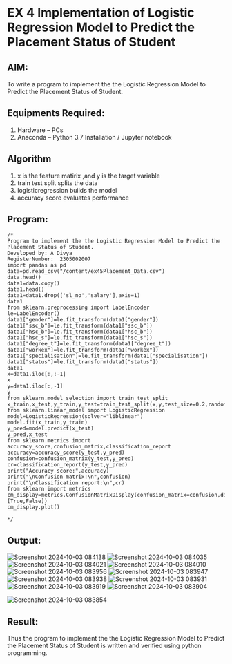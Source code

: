 # EX 4 Implementation of Logistic Regression Model to Predict the Placement Status of Student

## AIM:
To write a program to implement the the Logistic Regression Model to Predict the Placement Status of Student.

## Equipments Required:
1. Hardware – PCs
2. Anaconda – Python 3.7 Installation / Jupyter notebook

## Algorithm
1. x is the feature matirix ,and y is the target variable
2. train test split splits the data
3. logisticregression  builds the model
4. accuracy score evaluates performance

## Program:
```
/*
Program to implement the the Logistic Regression Model to Predict the Placement Status of Student.
Developed by: A Divya
RegisterNumber:  2305002007
import pandas as pd
data=pd.read_csv("/content/ex45Placement_Data.csv")
data.head()
data1=data.copy()
data1.head()
data1=data1.drop(['sl_no','salary'],axis=1)
data1
from sklearn.preprocessing import LabelEncoder
le=LabelEncoder()
data1["gender"]=le.fit_transform(data1["gender"])
data1["ssc_b"]=le.fit_transform(data1["ssc_b"])
data1["hsc_b"]=le.fit_transform(data1["hsc_b"])
data1["hsc_s"]=le.fit_transform(data1["hsc_s"])
data1["degree_t"]=le.fit_transform(data1["degree_t"])
data1["workex"]=le.fit_transform(data1["workex"])
data1["specialisation"]=le.fit_transform(data1["specialisation"])
data1["status"]=le.fit_transform(data1["status"])
data1
x=data1.iloc[:,:-1]
x
y=data1.iloc[:,-1]
y
from sklearn.model_selection import train_test_split
x_train,x_test,y_train,y_test=train_test_split(x,y,test_size=0.2,random_state=0)
from sklearn.linear_model import LogisticRegression
model=LogisticRegression(solver="liblinear")
model.fit(x_train,y_train)
y_pred=model.predict(x_test)
y_pred,x_test
from sklearn.metrics import accuracy_score,confusion_matrix,classification_report
accuracy=accuracy_score(y_test,y_pred)
confusion=confusion_matrix(y_test,y_pred)
cr=classification_report(y_test,y_pred)
print("Accuracy score:",accuracy)
print("\nConfusion matrix:\n",confusion)
print("\nClassification report:\n",cr)
from sklearn import metrics
cm_display=metrics.ConfusionMatrixDisplay(confusion_matrix=confusion,display_labels=[True,False])
cm_display.plot()

*/
```

## Output:

![Screenshot 2024-10-03 084138](https://github.com/user-attachments/assets/f9b06ac8-0ec3-47c8-ac25-a56f80b7f9a3)
![Screenshot 2024-10-03 084035](https://github.com/user-attachments/assets/66bb8c64-8a71-4de9-8290-b8fbdfa9666a)
![Screenshot 2024-10-03 084021](https://github.com/user-attachments/assets/090c068c-3157-4625-b7df-dc094bb493ea)
![Screenshot 2024-10-03 084010](https://github.com/user-attachments/assets/b0b0d196-2a31-4828-ab39-8ba673dc399f)
![Screenshot 2024-10-03 083956](https://github.com/user-attachments/assets/551eb49a-901c-48b5-a56d-60f1e23aca59)
![Screenshot 2024-10-03 083947](https://github.com/user-attachments/assets/a0f74320-1640-4061-af0c-5f9c74b03d7a)
![Screenshot 2024-10-03 083938](https://github.com/user-attachments/assets/55097ff8-574d-455d-b650-3aec1d1005d9)
![Screenshot 2024-10-03 083931](https://github.com/user-attachments/assets/2096b886-e176-415d-9987-a39c12d2e649)
![Screenshot 2024-10-03 083919](https://github.com/user-attachments/assets/f1ad1700-1d7e-412b-a20b-578b8b476b24)
![Screenshot 2024-10-03 083904](https://github.com/user-attachments/assets/d1057c3a-493e-41a1-b4e6-992a13b82273)


![Screenshot 2024-10-03 083854](https://github.com/user-attachments/assets/6fd0efa7-81a2-439a-8b5f-c95d98e3384f)


## Result:
Thus the program to implement the the Logistic Regression Model to Predict the Placement Status of Student is written and verified using python programming.
